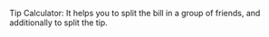 Tip Calculator: It helps you to split the bill in a group of friends, and additionally to split the tip.

